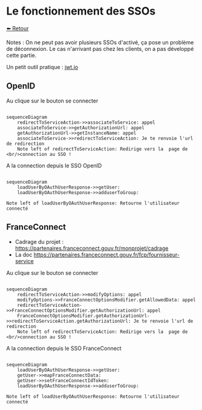 Le fonctionnement des SSOs
===
[⬅️ Retour](../README.md)

Notes :
On ne peut pas avoir plusieurs SSOs d'activé, ça pose un problème de déconnexion. Le cas n'arrivant pas chez les clients, on a pas développé cette partie.

Un petit outil pratique : [jwt.io](https://jwt.io/)



OpenID
---
<!-- you need to install mermaid on your IDE -->

Au clique sur le bouton se connecter
```mermaid

sequenceDiagram
    redirectToServiceAction->>associateToService: appel
    associateToService->>getAuthorizationUrl: appel
    getAuthorizationUrl->>getInstanceName: appel
    associateToService->>redirectToServiceAction: Je te renvoie l'url de redirection
    Note left of redirectToServiceAction: Redirige vers la  page de <br/>connection au SSO !
```

A la connection depuis le SSO OpenID

```mermaid

sequenceDiagram
    loadUserByOAuthUserResponse->>getUser:  
    loadUserByOAuthUserResponse->>adduserToGroup: 
    
Note left of loadUserByOAuthUserResponse: Retourne l'utilisateur connecté 
```


FranceConnect
---

- Cadrage du projet : https://partenaires.franceconnect.gouv.fr/monprojet/cadrage
- La doc https://partenaires.franceconnect.gouv.fr/fcp/fournisseur-service

Au clique sur le bouton se connecter
```mermaid

sequenceDiagram
    redirectToServiceAction->>modifyOptions: appel
    modifyOptions->>FranceConnectOptionsModifier.getAllowedData: appel
    redirectToServiceAction->>FranceConnectOptionsModifier.getAuthorizationUrl: appel
    FranceConnectOptionsModifier.getAuthorizationUrl->>redirectToServiceAction.getAuthorizationUrl: Je te renvoie l'url de redirection
    Note left of redirectToServiceAction: Redirige vers la  page de <br/>connection au SSO !
```
A la connection depuis le SSO FranceConnect

```mermaid

sequenceDiagram
    loadUserByOAuthUserResponse->>getUser:  
    getUser->>mapFranceConnectData:  
    getUser->>setFranceConnectIdToken:  
    loadUserByOAuthUserResponse->>adduserToGroup: 
    
Note left of loadUserByOAuthUserResponse: Retourne l'utilisateur connecté 
```
